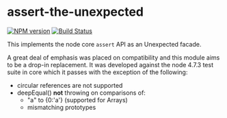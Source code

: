 # assert-the-unexpected

[![NPM version](https://badge.fury.io/js/assert-the-unexpected.svg)](http://badge.fury.io/js/assert-the-unexpected)
[![Build Status](https://travis-ci.org/alexjeffburke/assert-the-unexpected.svg?branch=master)](https://travis-ci.org/alexjeffburke/assert-the-unexpected)

This implements the node core `assert` API as an Unexpected facade.

A great deal of emphasis was placed on compatibility and this module aims to
be a drop-in replacement. It was developed against the node 4.7.3 test suite
in core which it passes with the exception of the following:
* circular references are not supported
* deepEqual() **not** throwing on comparisons of:
    - "a" to {0:'a'} (supported for Arrays)
    - mismatching prototypes

